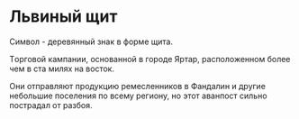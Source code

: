 # Львиный щит

Символ - деревянный знак в форме щита.

Tорговой кампании, основанной в городе Яртар, расположенном более чем в ста милях на восток.

Они отправляют продукцию ремесленников в Фандалин и другие небольшие поселения по всему региону, но этот аванпост сильно пострадал от разбоя.